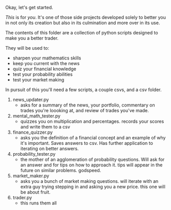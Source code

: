 Okay, let's get started.

_This_ is for _you_. It's one of those side projects developed solely to better you in not only its creation but also in its culmination and more over in its use.

The contents of this folder are a collection of python scripts designed to make you a better trader.

They will be used to:
- sharpen your mathematics skills
- keep you current with the news
- quiz your financial knowledge
- test your probability abilities
- test your market making

In pursuit of this you'll need a few scripts, a couple csvs, and a csv folder.

1. news_updater.py
    * asks for a summary of the news, your portfolio, commentary on trades you're loooking at, and review of trades you've made.
2. mental_math_tester.py
    * quizzes you on multiplication and percentages. records your scores and write them to a csv
3. finance_quizzer.py
    * asks you the definition of a financial concept and an example of why it's important. Saves answers to csv. Has further application to iterating on better answers.
4. probability_tester.py
    * the mother of an agglomeration of probability questions. Will ask for an answer and for tips on how to approach it. tips will appear in the future on similar problems. godspeed.
5. market_maker.py
    * asks you a bunch of market making questions. will iterate with an extra guy trying stepping in and asking you a new price. this one will be about fruit.
6. trader.py
    * this runs them all
